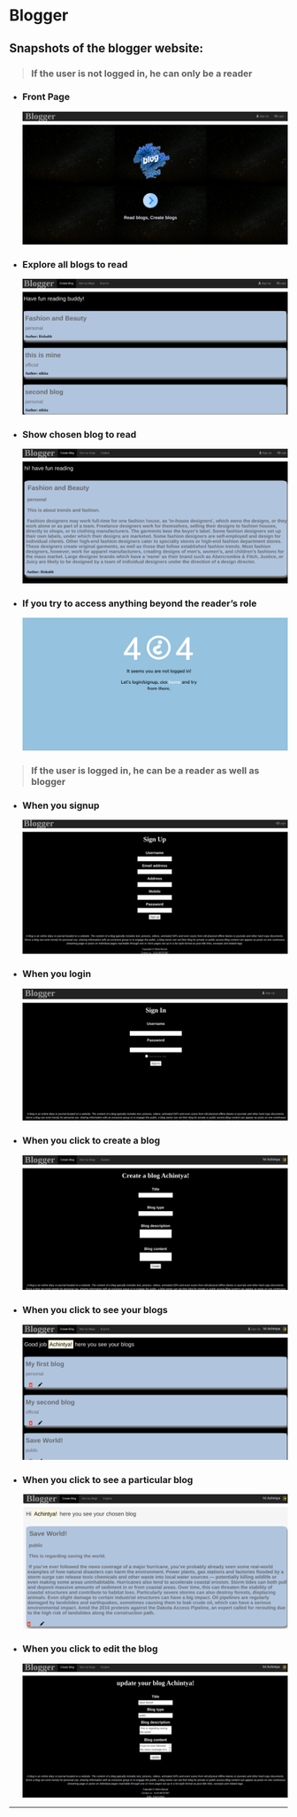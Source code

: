 # Blogger

## Snapshots of the blogger website:

> ###  If the user is not logged in, he   can only be a reader

* ### Front Page
  
  ![frontpage](images/img1.png)

* ### Explore all blogs to read
  
  ![explore](images/img6.png)

* ### Show chosen blog to read
  
  ![chosen](images/img7.png)

* ### If you try to access anything beyond the reader’s role
  
  ![error](images/img10.png)

> ### If the user is logged in, he can be a reader as well as blogger

* ### When you signup
  
  ![signup](images/img2.png)

* ### When you login
  
  ![login](images/img3.png)

* ### When you click to create a blog
  
  ![create](images/img4.png)

* ### When you click to see your blogs
  
  ![show](images/img5.png)

* ### When you click to see a particular blog
  
  ![see](images/img8.png)

* ### When you click to edit the blog
  
  ![edit](images/img9.png)
  
---
  